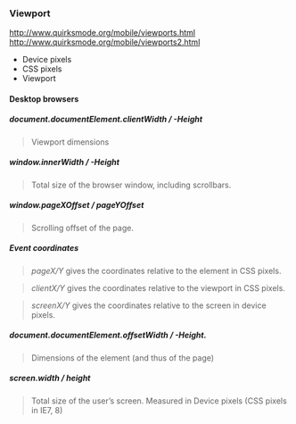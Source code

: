 ### Viewport

http://www.quirksmode.org/mobile/viewports.html
http://www.quirksmode.org/mobile/viewports2.html

- Device pixels
- CSS pixels
- Viewport


#### Desktop browsers


##### document.documentElement.clientWidth / -Height
> Viewport dimensions


##### window.innerWidth / -Height
> Total size of the browser window, including scrollbars.


##### window.pageXOffset / pageYOffset
> Scrolling offset of the page.


##### Event coordinates
> *pageX/Y* gives the coordinates relative to the <html> element in CSS pixels.

> *clientX/Y* gives the coordinates relative to the viewport in CSS pixels.

> *screenX/Y* gives the coordinates relative to the screen in device pixels.


##### document.documentElement.offsetWidth / -Height.
> Dimensions of the <html> element (and thus of the page)


##### screen.width / height
> Total size of the user’s screen.
> Measured in Device pixels (CSS pixels in IE7, 8)